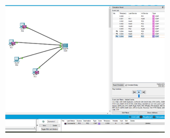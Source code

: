 ##

![hub](https://github.com/Docker-Meds/DevOps_online_Vinnytsia_2021Q2/blob/Master/m4/task4.1/images/image_2021-03-30_11-09-38.png)
